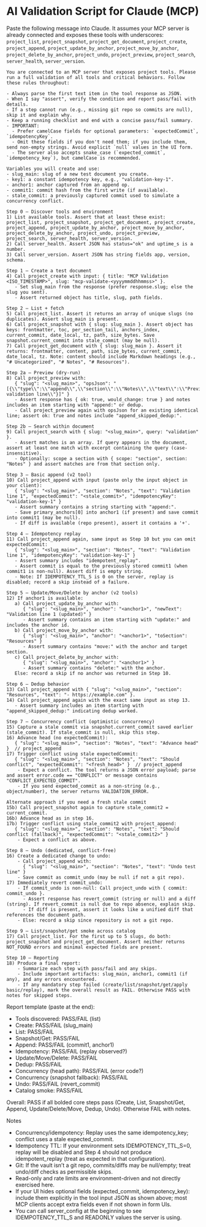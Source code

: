 # AI Validation Script for Claude (MCP)

Paste the following message into Claude. It assumes your MCP server is already connected and exposes these tools with underscores: `project_list`, `project_snapshot`, `project_get_document`, `project_create`, `project_append`, `project_update_by_anchor`, `project_move_by_anchor`, `project_delete_by_anchor`, `project_undo`, `project_preview`, `project_search`, `server_health`, `server_version`.

```
You are connected to an MCP server that exposes project tools. Please run a full validation of all tools and critical behaviors. Follow these rules throughout:

- Always parse the first text item in the tool response as JSON.
- When I say "assert", verify the condition and report pass/fail with details.
- If a step cannot run (e.g., missing git repo so commits are null), skip it and explain why.
- Keep a running checklist and end with a concise pass/fail summary.
- IMPORTANT:
  - Prefer camelCase fields for optional parameters: `expectedCommit`, `idempotencyKey`.
  - Omit these fields if you don't need them; if you include them, send non-empty strings. Avoid explicit `null` values in the UI form.
  - The server also accepts snake_case (`expected_commit`, `idempotency_key`), but camelCase is recommended.

Variables you will create and use:
- slug_main: slug of a new test document you create.
- key1: a constant idempotency key, e.g., "validation-key-1".
- anchor1: anchor captured from an append op.
- commit1: commit hash from the first write (if available).
- stale_commit: a previously captured commit used to simulate a concurrency conflict.

Step 0 — Discover tools and environment
1) List available tools. Assert that at least these exist: project_list, project_snapshot, project_get_document, project_create, project_append, project_update_by_anchor, project_move_by_anchor, project_delete_by_anchor, project_undo, project_preview, project_search, server_health, server_version.
2) Call server_health. Assert JSON has status="ok" and uptime_s is a number.
3) Call server_version. Assert JSON has string fields app, version, schema.

Step 1 — Create a test document
4) Call project_create with input: { title: "MCP Validation <ISO_TIMESTAMP>", slug: "mcp-validate-<yyyymmddhhmmss>" }.
   - Set slug_main from the response (prefer response.slug; else the slug you sent).
   - Assert returned object has title, slug, path fields.

Step 2 — List + fetch
5) Call project_list. Assert it returns an array of unique slugs (no duplicates). Assert slug_main is present.
6) Call project_snapshot with { slug: slug_main }. Assert object has keys: frontmatter, toc, per_section_tail, anchors_index, current_commit, date_local, tz, path, size_bytes. Save snapshot.current_commit into stale_commit (may be null).
7) Call project_get_document with { slug: slug_main }. Assert it returns: frontmatter, content, path, size_bytes, current_commit, date_local, tz. Note: content should include Markdown headings (e.g., "# Uncategorized", "# Notes", "# Resources").

Step 2a — Preview (dry-run)
8) Call project_preview with:
   { "slug": "<slug_main>", "opsJson": "[{\\"type\\":\\"append\\",\\"section\\":\\"Notes\\",\\"text\\":\\"Preview validation line\\"}]" }
   - Assert response has { ok: true, would_change: true } and notes includes an item starting with "append:" or dedup.
   - Call project_preview again with opsJson for an existing identical line; assert ok: true and notes include "append_skipped_dedup:".

Step 2b — Search within document
9) Call project_search with { slug: "<slug_main>", query: "validation" }.
   - Assert matches is an array. If query appears in the document, assert at least one match with excerpt containing the query (case-insensitive).
   - Optionally: scope a section with { scope: "section", section: "Notes" } and assert matches are from that section only.

Step 3 — Basic append (v2 tool)
10) Call project_append with input (paste only the input object in your client):
   { "slug": "<slug_main>", "section": "Notes", "text": "Validation line 1", "expectedCommit": "<stale_commit>", "idempotencyKey": "validation-key-1" }
   - Assert summary contains a string starting with "append:".
   - Save primary_anchors[0] into anchor1 (if present) and save commit into commit1 (may be null).
   - If diff is available (repo present), assert it contains a '+'.

Step 4 — Idempotency replay
11) Call project_append again, same input as Step 10 but you can omit expectedCommit:
   { "slug": "<slug_main>", "section": "Notes", "text": "Validation line 1", "idempotencyKey": "validation-key-1" }
   - Assert summary includes "idempotent_replay".
   - Assert commit is equal to the previously stored commit1 (when commit1 is non-null). Assert diff is empty string.
   - Note: If IDEMPOTENCY_TTL_S is 0 on the server, replay is disabled; record a skip instead of a failure.

Step 5 — Update/Move/Delete by anchor (v2 tools)
12) If anchor1 is available:
   a) Call project_update_by_anchor with:
      { "slug": "<slug_main>", "anchor": "<anchor1>", "newText": "Validation line 1 (updated)" }
      - Assert summary contains an item starting with "update:" and includes the anchor id.
   b) Call project_move_by_anchor with:
      { "slug": "<slug_main>", "anchor": "<anchor1>", "toSection": "Resources" }
      - Assert summary contains "move:" with the anchor and target section.
   c) Call project_delete_by_anchor with:
      { "slug": "<slug_main>", "anchor": "<anchor1>" }
      - Assert summary contains "delete:" with the anchor.
   Else: record a skip if no anchor was returned in Step 10.

Step 6 — Dedup behavior
13) Call project_append with { "slug": "<slug_main>", "section": "Resources", "text": "- https://example.com" }.
14) Call project_append again with the exact same input as step 13.
   - Assert summary includes an item starting with "append_skipped_dedup:" indicating dedup worked.

Step 7 — Concurrency conflict (optimistic concurrency)
15) Capture a stale commit via snapshot.current_commit saved earlier (stale_commit). If stale_commit is null, skip this step.
16) Advance head (no expectedCommit):
   { "slug": "<slug_main>", "section": "Notes", "text": "Advance head" }  // project_append
17) Trigger conflict using stale expectedCommit:
   { "slug": "<slug_main>", "section": "Notes", "text": "Should conflict", "expectedCommit": "<fresh_head>" }  // project_append
    - Expect a conflict. The tool returns a JSON error payload; parse and assert error.code == "CONFLICT" or message contains "CONFLICT_EXPECTED_COMMIT".
    - If you send expected_commit as a non-string (e.g., object/number), the server returns VALIDATION_ERROR.

Alternate approach if you need a fresh stale commit
15b) Call project_snapshot again to capture stale_commit2 = current_commit.
16b) Advance head as in step 16.
17b) Trigger conflict using stale_commit2 with project_append:
   { "slug": "<slug_main>", "section": "Notes", "text": "Should conflict (fallback)", "expectedCommit": "<stale_commit2>" }
    - Expect a conflict as above.

Step 8 — Undo (dedicated, conflict-free)
16) Create a dedicated change to undo:
    - Call project_append with:
      { "slug": "<slug_main>", "section": "Notes", "text": "Undo test line" }
    - Save commit as commit_undo (may be null if not a git repo).
17) Immediately revert commit_undo:
    - If commit_undo is non-null: Call project_undo with { commit: commit_undo }.
      - Assert response has revert_commit (string or null) and a diff (string). If revert_commit is null due to repo absence, explain skip.
      - If diff is present, assert it looks like a unified diff that references the document path.
    - Else: record a skip since repository is not a git repo.

Step 9 — List/snapshot/get smoke across catalog
17) Call project_list. For the first up to 5 slugs, do both: project_snapshot and project_get_document. Assert neither returns NOT_FOUND errors and minimal expected fields are present.

Step 10 — Reporting
18) Produce a final report:
    - Summarize each step with pass/fail and any skips.
    - Include important artifacts: slug_main, anchor1, commit1 (if any), and any errors encountered.
    - If any mandatory step failed (create/list/snapshot/get/apply basic/replay), mark the overall result as FAIL. Otherwise PASS with notes for skipped steps.
```

Report template (paste at the end):

- Tools discovered: PASS/FAIL (list)
- Create: PASS/FAIL (slug_main)
- List: PASS/FAIL
- Snapshot/Get: PASS/FAIL
- Append: PASS/FAIL (commit1, anchor1)
- Idempotency: PASS/FAIL (replay observed?)
- Update/Move/Delete: PASS/FAIL
- Dedup: PASS/FAIL
- Concurrency (head path): PASS/FAIL (error code?)
- Concurrency (snapshot fallback): PASS/FAIL
- Undo: PASS/FAIL (revert_commit)
- Catalog smoke: PASS/FAIL

Overall: PASS if all bolded core steps pass (Create, List, Snapshot/Get, Append, Update/Delete/Move, Dedup, Undo). Otherwise FAIL with notes.

Notes
- Concurrency/idempotency: Replay uses the same idempotency_key; conflict uses a stale expected_commit.
- Idempotency TTL: If your environment sets IDEMPOTENCY_TTL_S=0, replay will be disabled and Step 4 should not produce idempotent_replay (treat as expected in that configuration).
- Git: If the vault isn’t a git repo, commits/diffs may be null/empty; treat undo/diff checks as permissible skips.
- Read-only and rate limits are environment-driven and not directly exercised here.
 - If your UI hides optional fields (expected_commit, idempotency_key): include them explicitly in the tool input JSON as shown above; most MCP clients accept extra fields even if not shown in form UIs.
 - You can call server_config at the beginning to see IDEMPOTENCY_TTL_S and READONLY values the server is using.
